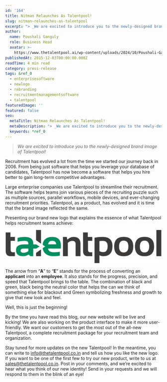 ```yaml
---
id: '164'
title: Nitman Relaunches As Talentpool!
slug: nitman-relaunches-as-talentpool
excerpt: "> _We are excited to introduce you to the newly-designed brand\_image of Talentpool!_\n\nRecruitment has evolved a lot from the time we started our journey back in 2006. From being just software that he..."
author:
  name: Poushali Ganguly
  role: Business Head
  avatar: >-
    https://www.thetalentpool.ai/wp-content/uploads/2024/10/Poushali-Gangulyimage.webp
publishedAt: 2015-12-03T00:00:00.000Z
readTime: 4 min read
category: press-release
tags: &ref_0
  - enterprisesoftware
  - newlogo
  - rebranding
  - recruitmentmanagementsoftware
  - talentpool
featuredImage: ''
featured: false
seo:
  metaTitle: Nitman Relaunches As Talentpool!
  metaDescription: "> _We are excited to introduce you to the newly-designed brand\_image of Talentpool!_\n\nRecruitment has evolved a lot from the time we started our journey back in 2006. From being just software that he..."
  keywords: *ref_0
---
```


> _We are excited to introduce you to the newly-designed brand image of Talentpool!_

Recruitment has evolved a lot from the time we started our journey back in 2006. From being just software that helps you leverage your database of candidates, Talentpool has now become a software that helps you hire better to gain long-term competitive advantages.

<!--more-->

Large enterprise companies use Talentpool to streamline their recruitment. The software helps teams join various pieces of the recruiting puzzle such as multiple sources, parallel workflows, mobile devices, and ever-changing recruitment priorities. Talentpool, as a product, has evolved and it is time that the brand image reflected the same.

Presenting our brand new logo that explains the essence of what Talentpool helps recruitment teams achieve:

[![talentpool](images/tumblr_inline_nys78mJIEQ1tffhzd_540.png)](https://www.thetalentpool.ai)

The arrow from “**A**” to “**E**” stands for the process of converting an **applicant** into an **employee**. It also stands for the progress, precision, and speed that Talentpool brings to the table. The combination of black and green, black being the neutral color that helps the can we think of something else for blackout and Green symbolizing freshness and growth to give that new look and feel.

Well, this is just the beginning!

By the time you have read this blog, our new website will be live and kicking! We are also working on the product interface to make it more user-friendly. We want our customers to get the most out of the all-new Talentpool, a complete recruitment package for your recruitment team and organization.

Stay tuned for more updates on the new Talentpool! In the meantime, you can write to [info@thetalentpool.co.in](mailto:info@thetalentpool.co.in) and tell us how you like the new logo. If you want to be one of the first few to try our new product, write to us at [sales@thetalentpool.co.in](mailto:sales@thetalentpool.co.in). Post in your comments, and we’re excited to hear what you think of our new identity! Send in your requests and we will respond to them in the blink of an eye!

<script type="application/ld+json"><br /> { "@context": "http://schema.org",<br /> "@type": "BlogPosting",<br /> "mainEntityOfPage": {<br /> "@type": "WebPage",<br /> "@id": "https://www.thetalentpool.ai/"<br /> },<br /> "headline": "Nitman Relaunches As Talentpool!",<br /> "alternativeHeadline": "From being just a software which helps you leverage your database of candidates, Talentpool has now become a software which helps you hire better to gain long term competitive advantages. ",<br /> "award": "",<br /> "image": {<br /> "@type": "ImageObject",<br /> "url":"https://www.thetalentpool.ai/images/logo.png",<br /> "height": 800,<br /> "width": 800},<br /> "editor": "Talent Pool",<br /> "genre": "Press Release",<br /> "keywords": "Recruiting Software, Employment,",<br /> "wordcount": "443",<br /> "publisher": {<br /> "@type": "Organization",<br /> "name": "Talent Pool",<br /> "logo": {<br /> "@type": "ImageObject",<br /> "url": "https://www.thetalentpool.ai/images/logo.png",<br /> "width": 600,<br /> "height": 60<br /> }<br /> },<br /> "url": "https://www.thetalentpool.ai/nitman-relaunches-as-talentpool/",<br /> "datePublished": "2015-12-03",<br /> "dateCreated": "2015-12-03",<br /> "dateModified": "2015-12-03",<br /> "description": "Recruitment has evolved a lot from the time we started our journey back in 2006. From being just a software which helps you leverage your database of candidates, Talentpool has now become a software which helps you hire better to gain long term competitive advantages.<br /> Large enterprises companies use Talentpool to streamline their recruitment. The software helps teams join various pieces of the recruiting puzzle such as multiple sources, parallel workflows, mobile devices and ever changing recruitment priorities. Talentpool, as a product, has evolved and it is time that the brand image reflected the same.<br /> Presenting our brand new logo that explains the essence of what Talentpool helps recruitment teams achieve:<br /> The arrow from “A” to “E” stands for the process of converting an applicant into an employee. It also stands for progress, precision and speed that Talentpool brings to the table. The combination of black and green, black being the neutral color that helps the can we think something else for black out and Green symbolizing freshness and growth to give that new look and feel.<br /> Well, this is just the beginning!<br /> By the time you have read this blog, our new website will be live and kicking! We are also working on the product interface to make it more user friendly. We want our customers to get the most out of the all-new Talentpool, a complete recruitment package for your recruitment team and organization.<br /> Stay tuned for more updates on the new Talentpool! In the meantime, you can write to info@thetalentpool.co.in and tell us how you like the new logo. If you want to be one of the first few to try our new product, write to us at sales@thetalentpool.co.in. Post in your comments, we’re excited to hear what you think of our new identity! Send in your requests and we will respond to them with the blink of an eye!",<br /> "author": {<br /> "@type": "Organization",<br /> "name": "Admin"<br /> }<br /> }<br /></script>
